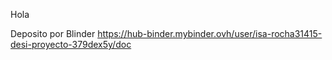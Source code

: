 
Hola 

Deposito por Blinder
https://hub-binder.mybinder.ovh/user/isa-rocha31415-desi-proyecto-379dex5y/doc
